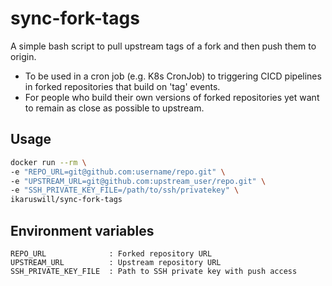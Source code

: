 # sync-fork-tags

A simple bash script to pull upstream tags of a fork and then push them to origin.
- To be used in a cron job (e.g. K8s CronJob) to triggering CICD pipelines in forked
  repositories that build on 'tag' events.
- For people who build their own versions of forked repositories yet want to remain
  as close as possible to upstream.

## Usage
```bash
docker run --rm \
-e "REPO_URL=git@github.com:username/repo.git" \
-e "UPSTREAM_URL=git@github.com:upstream_user/repo.git" \
-e "SSH_PRIVATE_KEY_FILE=/path/to/ssh/privatekey" \
ikaruswill/sync-fork-tags
```

## Environment variables
```
REPO_URL              : Forked repository URL
UPSTREAM_URL          : Upstream repository URL
SSH_PRIVATE_KEY_FILE  : Path to SSH private key with push access
```